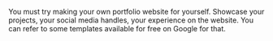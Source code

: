 You must try making your own portfolio website for yourself. Showcase your projects, your social media handles, your experience on the website. You can refer to some templates available for free on Google for that.


